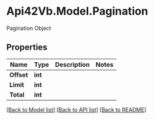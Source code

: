 # Api42Vb.Model.Pagination
Pagination Object

## Properties

Name | Type | Description | Notes
------------ | ------------- | ------------- | -------------
**Offset** | **int** |  | 
**Limit** | **int** |  | 
**Total** | **int** |  | 

[[Back to Model list]](../README.md#documentation-for-models) [[Back to API list]](../README.md#documentation-for-api-endpoints) [[Back to README]](../README.md)

